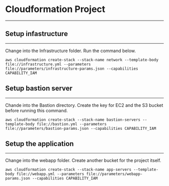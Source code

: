 # Cloudformation Project

---

## Setup infastructure

---

Change into the Infrastructure folder. Run the command below.

`aws cloudformation create-stack --stack-name network --template-body file://infrastructure.yml --parameters file://parameters/infrastructure-params.json --capabilities CAPABILITY_IAM`

## Setup bastion server

---

Chande into the Bastion directory. Create the key for EC2 and the S3 bucket before running this command.

`aws cloudformation create-stack --stack-name bastion-servers --template-body file://bastion.yml --parameters file://parameters/bastion-params.json --capabilities CAPABILITY_IAM`

## Setup the application

---

Change into the webapp folder. Create another bucket for the project itself.

`aws cloudformation create-stack --stack-name app-servers --template-body file://webapp.yml --parameters file://parameters/webapp-params.json --capabilities CAPABILITY_IAM`

